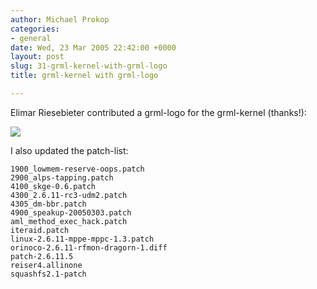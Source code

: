 ```yaml
---
author: Michael Prokop
categories:
- general
date: Wed, 23 Mar 2005 22:42:00 +0000
layout: post
slug: 31-grml-kernel-with-grml-logo
title: grml-kernel with grml-logo

---
```

Elimar Riesebieter contributed a grml\-logo for the grml\-kernel (thanks!):

[![](https://grml.org/pics/grml-logo-boot_small.jpg)](https://grml.org/pics/grml-logo-boot.png)

I also updated the patch\-list:

```
1900_lowmem-reserve-oops.patch  
2900_alps-tapping.patch  
4100_skge-0.6.patch  
4300_2.6.11-rc3-udm2.patch  
4305_dm-bbr.patch  
4900_speakup-20050303.patch  
aml_method_exec_hack.patch  
iteraid.patch  
linux-2.6.11-mppe-mppc-1.3.patch  
orinoco-2.6.11-rfmon-dragorn-1.diff  
patch-2.6.11.5  
reiser4.allinone  
squashfs2.1-patch
```
